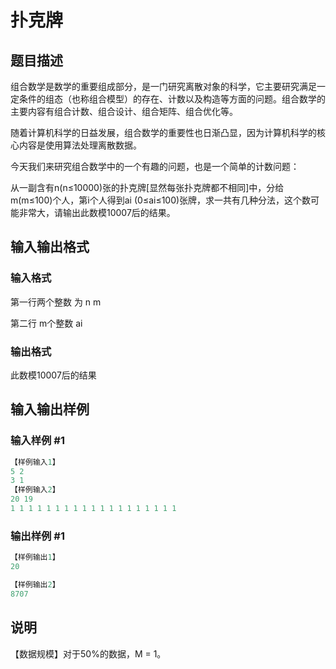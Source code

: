 # 扑克牌

## 题目描述

组合数学是数学的重要组成部分，是一门研究离散对象的科学，它主要研究满足一定条件的组态（也称组合模型）的存在、计数以及构造等方面的问题。组合数学的主要内容有组合计数、组合设计、组合矩阵、组合优化等。

随着计算机科学的日益发展，组合数学的重要性也日渐凸显，因为计算机科学的核心内容是使用算法处理离散数据。

今天我们来研究组合数学中的一个有趣的问题，也是一个简单的计数问题：

从一副含有n(n≤10000)张的扑克牌[显然每张扑克牌都不相同]中，分给m(m≤100)个人，第i个人得到ai (0≤ai≤100)张牌，求一共有几种分法，这个数可能非常大，请输出此数模10007后的结果。

## 输入输出格式

### 输入格式

第一行两个整数 为 n m

第二行 m个整数 ai

### 输出格式

此数模10007后的结果

## 输入输出样例

### 输入样例 #1

```cpp
【样例输入1】
5 2
3 1
【样例输入2】
20 19
1 1 1 1 1 1 1 1 1 1 1 1 1 1 1 1 1 1 1

```
### 输出样例 #1

```cpp
【样例输出1】
20

【样例输出2】
8707


```
## 说明

【数据规模】对于50%的数据，M = 1。

